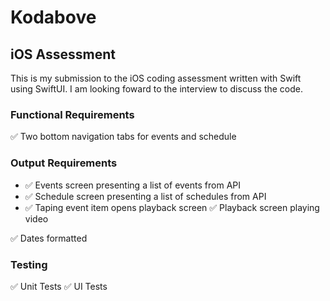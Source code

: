 # Kodabove
## iOS Assessment
This is  my submission to the iOS coding assessment written with Swift using SwiftUI. I am looking foward to the interview to discuss the code.

### Functional Requirements
:white_check_mark: Two bottom navigation tabs for events and schedule

### Output Requirements
- :white_check_mark: Events screen presenting a list of events from API
- :white_check_mark: Schedule screen presenting a list of schedules from API
- :white_check_mark: Taping event item opens playback screen
:white_check_mark: Playback screen playing video

:white_check_mark: Dates formatted

### Testing
:white_check_mark: Unit Tests
:white_check_mark: UI Tests
